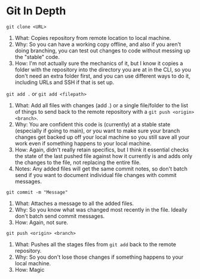 # Git In Depth

`git clone <URL>`

1. What: Copies repository from remote location to local machine.
2. Why: So you can have a working copy offline, and also if you aren't doing branching, you can test out changes to code without messing up the "stable" code.
3. How: I'm not actually sure the mechanics of it, but I know it copies a folder with the repository into the directory you are at in the CLI, so you don't need an extra folder first, and you can use different ways to do it, including URLs and SSH if that is set up.

`git add .` or `git add <filepath>`

1. What: Add all files with changes (add .) or a single file/folder to the list of things to send back to the remote repository with a `git push <origin> <branch>`.
2. Why: You are confident this code is (currently) at a stable state (especially if going to main), or you want to make sure your branch changes get backed up off your local machine so you still save all your work even if something happens to your local machine.
3. How: Again, didn't really retain specifics, but I think it essential checks the state of the last pushed file against how it currently is and adds only the changes to the file, not replacing the entire file.
4. Notes: Any added files will get the same commit notes, so don't batch send if you want to document individual file changes with commit messages.

`git commit -m "Message"`

1. What: Attaches a message to all the added files.
2. Why: So you know what was changed most recently in the file. Ideally don't batch send commit messages.
3. How: Again, not sure.

`git push <origin> <branch>`

1. What: Pushes all the stages files from `git add` back to the remote repository.
2. Why: So you don't lose those changes if something happens to your local machine.
3. How: Magic
